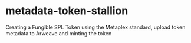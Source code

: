 # metadata-token-stallion
Creating a Fungible SPL Token using the Metaplex standard, upload token metadata to Arweave and minting the token
